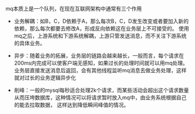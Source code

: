 mq本质上是一个队列，在现在互联网架构中通常有三个作用

- 业务解耦：如B，C，D依赖于A，那么每次B，C，D发生改变或者要加入新的依赖，那么每次都要去修改A，形成反向依赖这在业务层上不可接受的。
使用mq之后，上游系统和下游系统解耦，上游只管发送消息，而不关注下游系统的具体业务。

- 异步：随着业务的拓展，业务层的链路会越来越长，一般而言，每个请求在200ms内完成可以使客户端无感知，如果过长的处理时间就可以用mq处理。
业务层直接发送消息后返回，会有其他线程监听mq消息去做业务处理，这样就对过长的业务逻辑异步化

- 削峰：一般的mysql每秒适合处理2k个请求，而某些活动会超出这个请求数量从而压垮数据库，这种情况可以将请求暂时放入mq中，由业务系统根据自己的能去拉取数据，
这样达到降低瞬间峰值的情况。
